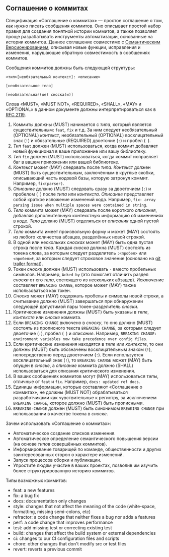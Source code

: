 ## Соглашение о коммитах

Спецификация «Соглашение о коммитах» — простое соглашение о том, как нужно писать сообщения коммитов. Оно описывает простой набор правил для создания понятной истории коммитов, а также позволяет проще разрабатывать инструменты автоматизации, основанные на истории коммитов. Данное соглашение совместимо с [Семантическим Версионированием](https://semver.org/lang/ru/), описывая новые функции, исправления и изменения, нарушающие обратную совместимость в сообщениях коммитов.

Сообщения коммитов должны быть следующей структуры:

```
<тип>[необязательный контекст]: <описание>

[необязательное тело]

[необязательная(ые) сноска(и)]
```

Слова «MUST», «MUST NOT», «REQUIRED», «SHALL», «MAY» и «OPTIONAL» в данном документе должны интерпретироваться как в [RFC 2119](https://www.ietf.org/rfc/rfc2119.txt).

1. Коммиты должны (MUST) начинается с *типа*, который является существительным: `feat`, `fix` и т.д. За ним следует необязательный (OPTIONAL) *контекст*, необязательный (OPTIONAL) восклицательный знак (`!`) и обязательные (REQUIRED) двоеточие (`:`) и пробел (` `).
2. *Тип* `feat` должен (MUST) использоваться, когда коммит добавляет новый функционал в ваше приложение или вашу библиотеку.
3. *Тип* `fix` должен (MUST) использоваться, когда коммит исправляет баг в вашем приложении или вашей библиотеке.
4. *Контекст* может (MAY) следовать после *типа*. *Контекст* должен (MUST) быть существительным, заключённым в круглые скобки, описывающий часть кодовой базы, которую затронул коммит. Например, `fix(parser)`.
5. *Описание* должно (MUST) следовать сразу за двоеточием (`:`) и пробелом (` `) после *типа* или *контекста*. *Описание* представляет собой краткое изложение изменений кода. Например, `fix: array parsing issue when multiple spaces were contained in string`.
6. *Тело* коммита может (MAY) следовать после короткого *описания*, добавляя дополнительную контекстную информацию об изменениях в коде. *Тело* должно (MUST) отделяться от *описания* одной пустой строкой.
7. *Тело* коммита имеет произвольную форму и может (MAY) состоять из любого количества абзацев, разделённых новой строкой.
8. В одной или нескольких *сносках* может (MAY) быть одна пустая строка после *тела*. Каждая *сноска* должна (MUST) состоять из токена слова, за которым следует разделитель `:<пробел>` или `<пробел>#`, за которым следует строковое значение (основано на [git trailer format](https://git-scm.com/docs/git-interpret-trailers)).
9. Токен *сноски* должен (MUST) использовать `-` вместо пробельных символов. Например, `Acked-by` (это помогает отличить раздел *сноски* от его *тела*, состоящего из нескольких абзацев). Исключение составляет `BREAKING CHANGE`, которое может (MAY) также использоваться как токен.
10. *Сноска* может (MAY) содержать пробелы и символы новой строки, а считывание должно (MUST) завершаться при обнаружении следующей допустимой пары токен-разделитель *сноски*.
11. Критические изменения должны (MUST) быть указаны в *типе*, *контексте* или *сноске* коммита.
12. Если `BREAKING CHANGE` включено в *сноску*, то оно должно (MUST) состоять из прописного текста `BREAKING CHANGE`, за которым следует двоеточие (`:`), пробел (` `) и *описание*. Например, `BREAKING CHANGE: environment variables now take precedence over config files`.
13. Если критические изменения находятся в *типе* или *контексте*, то они должны (MUST) быть обозначены восклицательным знаком (`!`), непосредственно перед двоеточием (`:`). Если используется восклицательный знак (`!`), то `BREAKING CHANGE` может (MAY) быть опущен в *сноске*, а *описание* коммита должно (SHALL) использоваться для описания критического изменения.
14. В ваших сообщениях коммитов могут (MAY) использоваться *типы*, отличные от `feat` и `fix`. Например, `docs: updated ref docs`.
15. Единицы информации, которые составляют «Соглашение о коммитах», не должны (MUST NOT) обрабатываться разработчиками как чувствительные к регистру, за исключением `BREAKING CHANGE`, которое должно (MUST) быть прописными.
16. `BREAKING-CHANGE` должен (MUST) быть синонимом `BREAKING CHANGE` при использовании в качестве токена в *сноске*.

Зачем использовать «Соглашение о коммитах»:

- Автоматическое создание списков изменения.
- Автоматическое определение семантического повышения версии (на основе *типов* совершённых коммитов).
- Информирование товарищей по команде, общественности и других заинтересованных сторон о характере изменений.
- Запуск процессов сборки и публикации.
- Упростите людям участие в ваших проектах, позволив им изучить более структурированную историю коммитов.

Типы возможных коммитов:

- feat: a new features
- fix: a bug fix
- docs: documentation only changes
- style: changes that not affect the meaning of the code (white-space, formatting, missing semi-colons, etc)
- refractor: a code change that neither fixes a bug nor adds a features
- perf: a code change that improves performance
- test: add missing test or correcting existing test
- build: changes that affect the build system or external dependencies
- ci: changes to our CI configuration files and scripts
- chore: other changes that don't modify src or test files
- revert: reverts a previous commit

